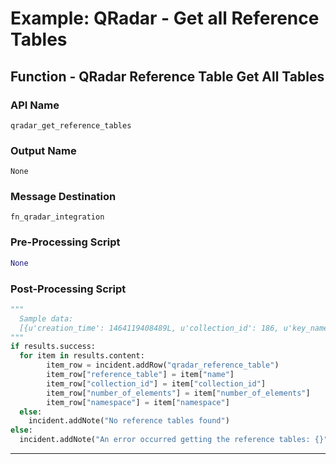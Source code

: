 <!--
    DO NOT MANUALLY EDIT THIS FILE
    THIS FILE IS AUTOMATICALLY GENERATED WITH resilient-circuits codegen
-->

# Example: QRadar - Get all Reference Tables

## Function - QRadar Reference Table Get All Tables

### API Name
`qradar_get_reference_tables`

### Output Name
`None`

### Message Destination
`fn_qradar_integration`

### Pre-Processing Script
```python
None
```

### Post-Processing Script
```python
"""
  Sample data:
  [{u'creation_time': 1464119408489L, u'collection_id': 186, u'key_name_types': {u'First Seen Date': u'DATE', u'Confidence': u'NUM', u'Last Seen Date': u'DATE', u'Provider': u'ALN'}, u'timeout_type': u'LAST_SEEN', u'name': u'Phishing Senders Data', u'namespace': u'SHARED', u'element_type': u'ALNIC', u'number_of_elements': 0}, {u'creation_time': 1464119422432L, u'collection_id': 182, u'key_name_types': {u'First Seen Date': u'DATE', u'Confidence': u'NUM', u'Last Seen Date': u'DATE', u'Provider': u'ALN'}, u'timeout_type': u'LAST_SEEN', u'name': u'Rogue Process Names Data', u'namespace': u'SHARED', u'element_type': u'ALNIC', u'number_of_elements': 0}]
"""
if results.success:
  for item in results.content:
        item_row = incident.addRow("qradar_reference_table")
        item_row["reference_table"] = item["name"]
        item_row["collection_id"] = item["collection_id"]
        item_row["number_of_elements"] = item["number_of_elements"]
        item_row["namespace"] = item["namespace"]
  else:
    incident.addNote("No reference tables found")
else:
  incident.addNote("An error occurred getting the reference tables: {}".formt(results.reason))

```

---

